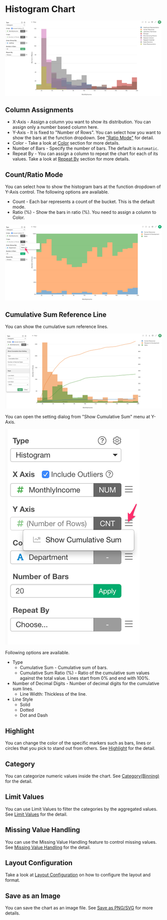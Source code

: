 # Histogram Chart

![](images/hist1.png)

## Column Assignments

* X-Axis - Assign a column you want to show its distribution. You can assign only a number based column here.
* Y-Axis - It is fixed to "Number of Rows". You can select how you want to show the bars at the function dropdown. See ["Ratio Mode"](#ratio-mode) for detail.
* Color - Take a look at [Color](color.md) section for more details.
* Number of Bars - Specify the number of bars. The default is `Automatic`.
* Repeat By - You can assign a column to repeat the chart for each of its values. Take a look at [Repeat By](small-multiple.md) section for more details.


## Count/Ratio Mode

You can select how to show the histogram bars at the function dropdown of Y-Axis control. The following options are available. 

* Count - Each bar represents a count of the bucket. This is the default mode.
* Ratio (%) - Show the bars in ratio (%). You need to assign a column to Color. 

![](images/hist2.png)


## Cumulative Sum Reference Line 

You can show the cumulative sum reference lines. 

![](images/hist3.png)


You can open the setting dialog from "Show Cumulative Sum" menu at Y-Axis.

![](images/hist5.png)

Following options are available. 

* Type 
  * Cumulative Sum - Cumulative sum of bars.
  * Cumulative Sum Ratio (%) - Ratio of the cumulative sum values against the total value. Lines start from 0% and end with 100%. 
* Number of Decimal Digits - Number of decimal digits for the cumulative sum lines. 
  * Line Width: Thickless of the line.
* Line Style 
  * Solid
  * Dotted 
  * Dot and Dash







## Highlight 

You can change the color of the specific markers such as bars, lines or circles that you pick to stand out from others. See [Highlight](highlight.md) for the detail. 

## Category 

You can categorize numeric values inside the chart. See [Category(Binning)](category.md) for the detail.


## Limit Values

You can use Limit Values to filter the categories by the aggregated values. See [Limit Values](limit.md) for the detail.



## Missing Value Handling

You can use the Missing Value Handling feature to control missing values. See [Missing Value Handling](missing-value-handling.md) for the detail.



## Layout Configuration

Take a look at [Layout Configuration](layout.md) on how to configure the layout and format. 

## Save as an Image

You can save the chart as an image file. See [Save as PNG/SVG](save.md) for more details.
